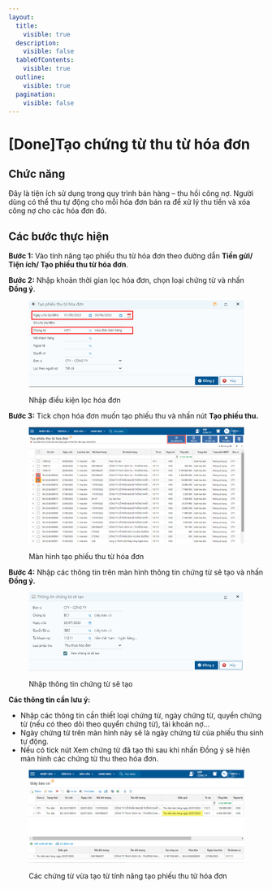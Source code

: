 ```yaml
---
layout:
  title:
    visible: true
  description:
    visible: false
  tableOfContents:
    visible: true
  outline:
    visible: true
  pagination:
    visible: false
---
```


# \[Done]Tạo chứng từ thu từ hóa đơn

## Chức năng

Đây là tiện ích sử dụng trong quy trình bán hàng – thu hồi công nợ. Người dùng có thể thu tự động cho mỗi hóa đơn bán ra để xử lý thu tiền và xóa công nợ cho các hóa đơn đó.

## Các bước thực hiện

**Bước 1:** Vào tính năng tạo phiếu thu từ hóa đơn theo đường dẫn **Tiền gửi/ Tiện ích/ Tạo phiếu thu từ hóa đơn**.

**Bước 2:** Nhập khoản thời gian lọc hóa đơn, chọn loại chứng từ và nhấn **Đồng ý**.

<figure><img src="../../.gitbook/assets/tạo phiếu thu từ hóa đơn 01.png" alt=""><figcaption><p>Nhập điều kiện lọc hóa đơn</p></figcaption></figure>

**Bước 3:** Tick chọn hóa đơn muốn tạo phiếu thu và nhấn nút **Tạo phiếu thu.**

<figure><img src="../../.gitbook/assets/tạo phiếu thu từ hóa đơn 02.png" alt=""><figcaption><p>Màn hình tạo phiếu thu từ hóa đơn</p></figcaption></figure>

**Bước 4:** Nhập các thông tin trên màn hình thông tin chứng từ sẽ tạo và nhấn **Đồng ý.**&#x20;

<figure><img src="../../.gitbook/assets/tạo phiếu thu từ hóa đơn 03.png" alt=""><figcaption><p>Nhập thông tin chứng từ sẽ tạo</p></figcaption></figure>

**Các thông tin cần lưu ý:**

* Nhập các thông tin cần thiết loại chứng từ, ngày chứng từ, quyển chứng từ (nếu có theo dõi theo quyển chứng từ), tài khoản nợ...
* Ngày chứng từ trên màn hình này sẽ là ngày chứng từ của phiếu thu sinh tự động.
* Nếu có tick nút Xem chứng từ đã tạo thì sau khi nhấn Đồng ý sẽ hiện màn hình các chứng từ thu theo hóa đơn.&#x20;

<figure><img src="../../.gitbook/assets/tạo phiếu thu từ hóa đơn 04.png" alt=""><figcaption><p>Các chứng từ vừa tạo từ tính năng tạo phiếu thu từ hóa đơn</p></figcaption></figure>
